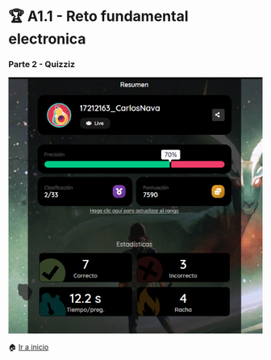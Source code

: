 # :trophy: A1.1 - Reto fundamental electronica #

### Parte 2 - Quizziz ###

<p align="center">
    <img alt="Circuito1" src="../img/A1.1_RetoFundamentalElectronicaB3_NavaReyesCarlos.PNG">
</p>

:house: [Ir a inicio](https://github.com/CarlosNavaR/SistemasProgramables)
